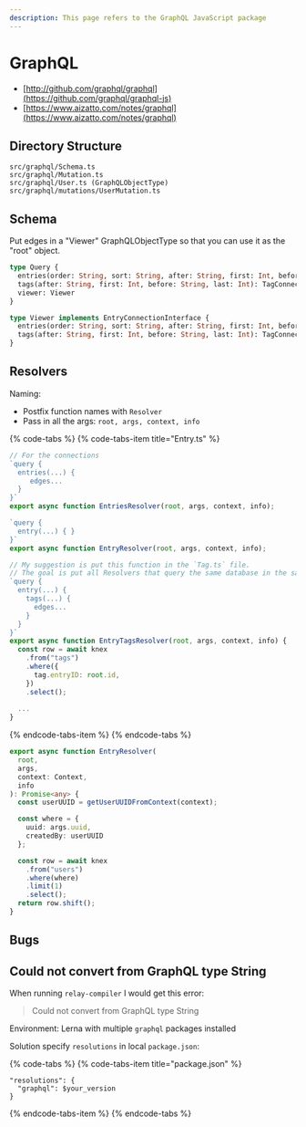 ```yaml
---
description: This page refers to the GraphQL JavaScript package
---
```


# GraphQL

* [http://github.com/graphql/graphql](https://github.com/graphql/graphql-js)
* [https://www.aizatto.com/notes/graphql](https://www.aizatto.com/notes/graphql)

## Directory Structure

```text
src/graphql/Schema.ts
src/graphql/Mutation.ts
src/graphql/User.ts (GraphQLObjectType)
src/graphql/mutations/UserMutation.ts
```

## Schema

Put edges in a "Viewer" GraphQLObjectType so that you can use it as the "root" object.

```graphql
type Query {
  entries(order: String, sort: String, after: String, first: Int, before: String, last: Int): EntryConnection
  tags(after: String, first: Int, before: String, last: Int): TagConnection
  viewer: Viewer
}

type Viewer implements EntryConnectionInterface {
  entries(order: String, sort: String, after: String, first: Int, before: String, last: Int): EntryConnection
  tags(after: String, first: Int, before: String, last: Int): TagConnection
}
```

## Resolvers

Naming:

* Postfix function names with `Resolver`
* Pass in all the args: `root, args, context, info`

{% code-tabs %}
{% code-tabs-item title="Entry.ts" %}
```typescript
// For the connections
`query {
  entries(...) {
     edges...
  }
}`
export async function EntriesResolver(root, args, context, info);

`query {
  entry(...) { }
}`
export async function EntryResolver(root, args, context, info);

// My suggestion is put this function in the `Tag.ts` file.
// The goal is put all Resolvers that query the same database in the same file
`query {
  entry(...) {
    tags(...) { 
      edges...
    }
  }
}`
export async function EntryTagsResolver(root, args, context, info) {
  const row = await knex
    .from("tags")
    .where({
      tag.entryID: root.id,
    })
    .select();
    
  ...
}
```
{% endcode-tabs-item %}
{% endcode-tabs %}

```typescript
export async function EntryResolver(
  root,
  args,
  context: Context,
  info
): Promise<any> {
  const userUUID = getUserUUIDFromContext(context);

  const where = {
    uuid: args.uuid,
    createdBy: userUUID
  };

  const row = await knex
    .from("users")
    .where(where)
    .limit(1)
    .select();
  return row.shift();
}
```

## Bugs

## Could not convert from GraphQL type String

When running `relay-compiler` I would get this error:

> Could not convert from GraphQL type String

Environment: Lerna with multiple `graphql` packages installed

Solution specify `resolutions` in local `package.json`:

{% code-tabs %}
{% code-tabs-item title="package.json" %}
```text
"resolutions": {
  "graphql": $your_version
}
```
{% endcode-tabs-item %}
{% endcode-tabs %}

